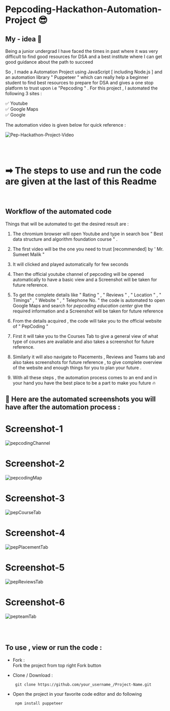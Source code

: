 # Pepcoding-Hackathon-Automation-Project 😎


## My - idea 🔆

Being a junior undergrad I have faced the times in past where it was very difficult to find good resources for DSA and a best institute where I can get good guidance about the path to succeed 

So , I made a Automation Project using JavaScript [ including Node.js ] and an automation library " Puppeteer " which can really help a beginner student to find best resources to prepare for DSA and gives a one stop platform to trust upon i.e "Pepcoding " . 
For this project , I automated the following 3 sites :

✅ Youtube       
✅ Google Maps      
✅ Google 

The automation video is given below for quick reference  :


 ![Pep-Hackathon-Project-Video](https://user-images.githubusercontent.com/64856348/114754851-a7b08f80-9d76-11eb-81e4-25f35b3a854b.gif)

<br><br>
 
# ➡ The steps to use and run the code are given at the last of this Readme 
 
 
 <br>
 
## Workflow of the automated code 
Things that will be automated to get the desired result are :
1. The chromium browser will open Youtube and type in search box " Best data structure and algorithm foundation course " .

2. The first video will be the one you need to trust [recommended] by ' Mr. Sumeet Malik "

3. It will clicked and played automatically for few seconds 

4. Then the official youtube channel of pepcoding will be opened automatically to have a basic view and a Screenshot will be taken for future reference.

5. To get the complete details like " Rating " , " Reviews " , " Location " , " Timings" , " Website " , " Telephone No. " the code is automated to open Google Maps and search for *pepcoding education center* give the required information and a Screenshot will be taken for future reference 

6. From the details acquired , the code will take you to the official website of  " PepCoding " 

7. First it will take you to the Courses Tab to give a general view of what type of courses are available and also takes a screenshot for future reference.

8. Similarly it will also navigate to Placements , Reviews and Teams tab  and also takes screenshots for future reference , to give complete overview of the website and enough things for you to plan your future .

9. With all these steps , the automation process comes to an end and in your hand you have the best place to be a part to make you future 🔥



## 🚩 Here are the automated screenshots you will have after the automation process :

# Screenshot-1
![pepcodingChannel](https://user-images.githubusercontent.com/64856348/114720312-8be8c180-9d55-11eb-8101-46ac584aab47.png)

# Screenshot-2
![pepcodingMap](https://user-images.githubusercontent.com/64856348/114720378-999e4700-9d55-11eb-8c2f-993b3a2ac429.png)

# Screenshot-3
![pepCourseTab](https://user-images.githubusercontent.com/64856348/114720436-a4f17280-9d55-11eb-8ae2-140e5bcb82f9.png)

# Screenshot-4
![pepPlacementTab](https://user-images.githubusercontent.com/64856348/114721529-a0798980-9d56-11eb-8975-0753ca08d352.png)

# Screenshot-5
![pepReviewsTab](https://user-images.githubusercontent.com/64856348/114720534-b9ce0600-9d55-11eb-8296-a63bfa009b38.png)

# Screenshot-6
![pepteamTab](https://user-images.githubusercontent.com/64856348/114720573-c0f51400-9d55-11eb-9bd5-f6f8016758db.png)

<br><br>

## To use , view or run the code :

* Fork :                  
       Fork the project from top right Fork button 
* Clone / Download :

       git clone https://github.com/your_username_/Project-Name.git
* Open the project in your favorite code editor and do following

       npm install puppeteer 
